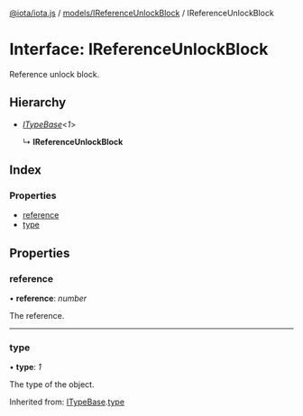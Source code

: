 [@iota/iota.js](../README.md) / [models/IReferenceUnlockBlock](../modules/models_ireferenceunlockblock.md) / IReferenceUnlockBlock

# Interface: IReferenceUnlockBlock

Reference unlock block.

## Hierarchy

* [*ITypeBase*](models_itypebase.itypebase.md)<*1*\>

  ↳ **IReferenceUnlockBlock**

## Index

### Properties

* [reference](models_ireferenceunlockblock.ireferenceunlockblock.md#reference)
* [type](models_ireferenceunlockblock.ireferenceunlockblock.md#type)

## Properties

### reference

• **reference**: *number*

The reference.

___

### type

• **type**: *1*

The type of the object.

Inherited from: [ITypeBase](models_itypebase.itypebase.md).[type](models_itypebase.itypebase.md#type)
